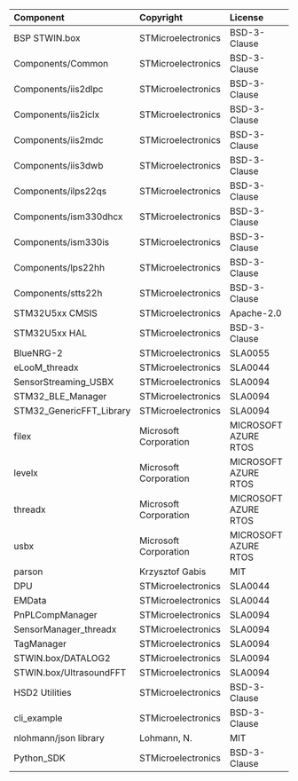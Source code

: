 | Component                     | Copyright            		| License   			|
|:---------                     |:-------              		|:----------			|
| BSP STWIN.box				  	| STMicroelectronics		| BSD-3-Clause			|
| Components/Common			  	| STMicroelectronics		| BSD-3-Clause	        |
| Components/iis2dlpc			| STMicroelectronics		| BSD-3-Clause	        |
| Components/iis2iclx			| STMicroelectronics		| BSD-3-Clause	        |
| Components/iis2mdc			| STMicroelectronics		| BSD-3-Clause	        |
| Components/iis3dwb   			| STMicroelectronics		| BSD-3-Clause	        |
| Components/ilps22qs			| STMicroelectronics		| BSD-3-Clause	        |
| Components/ism330dhcx			| STMicroelectronics		| BSD-3-Clause	        |
| Components/ism330is			| STMicroelectronics		| BSD-3-Clause	        |
| Components/lps22hh			| STMicroelectronics		| BSD-3-Clause	        |
| Components/stts22h			| STMicroelectronics		| BSD-3-Clause	        |
| STM32U5xx CMSIS				| STMicroelectronics		| Apache-2.0	        |
| STM32U5xx HAL				  	| STMicroelectronics		| BSD-3-Clause	        |
| BlueNRG-2					  	| STMicroelectronics		| SLA0055	            |
| eLooM_threadx					| STMicroelectronics		| SLA0044	            |
| SensorStreaming_USBX			| STMicroelectronics		| SLA0094	            |
| STM32_BLE_Manager				| STMicroelectronics		| SLA0094	            |
| STM32_GenericFFT_Library		| STMicroelectronics		| SLA0094	            |
| filex							| Microsoft Corporation		| MICROSOFT AZURE RTOS	|
| levelx						| Microsoft Corporation		| MICROSOFT AZURE RTOS	|
| threadx 						| Microsoft Corporation		| MICROSOFT AZURE RTOS	|
| usbx							| Microsoft Corporation		| MICROSOFT AZURE RTOS	|
| parson	                 	| Krzysztof Gabis		   	| MIT	                |
| DPU							| STMicroelectronics		| SLA0044	            |
| EMData				      	| STMicroelectronics		| SLA0044	            |
| PnPLCompManager		      	| STMicroelectronics		| SLA0094	            |
| SensorManager_threadx  		| STMicroelectronics		| SLA0094	            |
| TagManager			      	| STMicroelectronics		| SLA0094	            |
| STWIN.box/DATALOG2		  	| STMicroelectronics		| SLA0094	            |
| STWIN.box/UltrasoundFFT	  	| STMicroelectronics		| SLA0094	            |
| HSD2 Utilities				| STMicroelectronics		| BSD-3-Clause	        |
| cli_example               	| STMicroelectronics		| BSD-3-Clause	        |
| nlohmann/json library			| Lohmann, N. 				| MIT	                |
| Python_SDK					| STMicroelectronics		| BSD-3-Clause	        |
